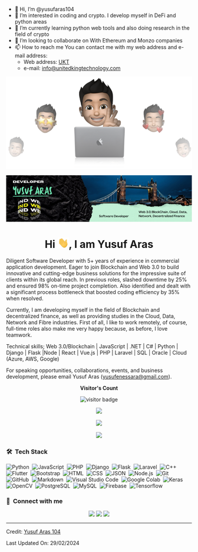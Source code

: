 

- 👋 Hi, I’m @yusufaras104
- 👀 I’m interested in coding and crypto. I develop myself in DeFi and python areas
- 🌱 I’m currently learning python web tools and also doing research in the field of crypto
- 💞️ I’m looking to collaborate on With Ethereum and Monzo companies
- 📫 How to reach me You can contact me with my web address and e-mail address:
  - Web address: [UKT](http://unitedkingtechnology.com) 
  - e-mail: info@unitedkingtechnology.com

<!---
yusufaras104/yusufaras104 is a ✨ special ✨ repository because its `README.md` (this file) appears on your GitHub profile.
You can click the Preview link to take a look at your changes.
--->
<p align="center"><img src="https://raw.githubusercontent.com/KevinPatel04/KevinPatel04/master/cover-thompson.png"></p>
<p align="center"><img src="https://github.com/yusufaras104/yusufaras104/blob/main/banner-github.gif"></p>

<h1 align="center">Hi <img src="https://raw.githubusercontent.com/KevinPatel04/KevinPatel04/master/Hi.gif" width="30px">, I am Yusuf Aras </h1>

<p align="left" width="150px"> Diligent Software Developer with 5+ years of experience in commercial application development. Eager to join Blockchain and Web 3.0 to build innovative and cutting-edge business solutions for the impressive suite of clients within its global reach. In previous roles, slashed downtime by 25% and ensured 98% on-time project completion. Also identified and dealt with a significant process bottleneck that boosted coding efficiency by 35% when resolved.

Currently, I am developing myself in the field of Blockchain and decentralized finance, as well as providing studies in the Cloud, Data, Network and Fibre industries. First of all, I like to work remotely, of course, full-time roles also make me very happy because, as before, I love teamwork.

Technical skills; Web 3.0/Blockchain | JavaScript | .NET | C# | Python | Django | Flask |Node | React | Vue.js | PHP | Laravel | SQL | Oracle | Cloud (Azure, AWS, Google)

For speaking opportunities, collaborations, events, and business development, please email Yusuf Aras (yusufenessara@gmail.com).</p>

<p align="center"><b>Visitor's Count</b></p>
<p align="center"><img src="https://profile-counter.glitch.me/yusufaras104/count.svg" alt="visitor badge"/></p>
<p align="center"><img src="https://github-readme-stats.vercel.app/api/top-langs/?username=yusufaras104&layout=compact&hide=TSQL&theme=chartreuse-dark"></p>
<p align="center" ><img src="https://github-readme-stats.vercel.app/api?username=yusufaras104&count_private=true&show_icons=true&&theme=chartreuse-dark&include_all_commits=true" width="400"></p> 
<p align="center" ><img src="https://github-readme-streak-stats.herokuapp.com?user=yusufaras104&theme=chartreuse-dark"></p>

### 🛠 &nbsp;Tech Stack

![Python](https://img.shields.io/badge/-Python-05122A?style=flat&logo=python)&nbsp;
![JavaScript](https://img.shields.io/badge/-JavaScript-05122A?style=flat&logo=javascript)&nbsp;
![PHP](https://img.shields.io/badge/-PHP-05122A?style=flat&logo=php&logoColor=777BB4)&nbsp;
![Django](https://img.shields.io/badge/-Django-05122A?style=flat&logo=django&logoColor=092E20)&nbsp;
![Flask](https://img.shields.io/badge/-Flask-05122A?style=flat&logo=flask)&nbsp;
![Laravel](https://img.shields.io/badge/-Laravel-05122A?style=flat&logo=laravel&logoColor=FF2D20)&nbsp;
![C++](https://img.shields.io/badge/-C++-05122A?style=flat&logo=C%2B%2B&logoColor=00599C)&nbsp;
![Flutter](https://img.shields.io/badge/-Flutter-05122A?style=flat&logo=flutter&logoColor=02569B)&nbsp;
![Bootstrap](https://img.shields.io/badge/-Bootstrap-05122A?style=flat&logo=bootstrap&logoColor=563D7C)&nbsp;
![HTML](https://img.shields.io/badge/-HTML-05122A?style=flat&logo=HTML5)&nbsp;
![CSS](https://img.shields.io/badge/-CSS-05122A?style=flat&logo=CSS3&logoColor=1572B6)&nbsp;
![JSON](https://img.shields.io/badge/-JSON-05122A?style=flat&logo=json&logoColor=000000)&nbsp;
![Node.js](https://img.shields.io/badge/-Node.js-05122A?style=flat&logo=node.js&logoColor=339933)&nbsp;
![Git](https://img.shields.io/badge/-Git-05122A?style=flat&logo=git)&nbsp;
![GitHub](https://img.shields.io/badge/-GitHub-05122A?style=flat&logo=github)&nbsp;
![Markdown](https://img.shields.io/badge/-Markdown-05122A?style=flat&logo=markdown)&nbsp;
![Visual Studio Code](https://img.shields.io/badge/-Visual%20Studio%20Code-05122A?style=flat&logo=visual-studio-code&logoColor=007ACC)&nbsp;
![Google Colab](https://img.shields.io/badge/-Google%20Colab-05122A?style=flat&logo=google-colab&logoColor=F9AB00)&nbsp;
![Keras](https://img.shields.io/badge/-Keras-05122A?style=flat&logo=keras&logoColor=D00000)&nbsp;
![OpenCV](https://img.shields.io/badge/-OpenCV-05122A?style=flat&logo=opencv&logoColor=5C3EE8)&nbsp;
![PostgreSQL](https://img.shields.io/badge/-PostgreSQL-05122A?style=flat&logo=postgresql&logoColor=336791)&nbsp;
![MySQL](https://img.shields.io/badge/-MySQL-05122A?style=flat&logo=mysql&logoColor=4479A1)&nbsp;
![Firebase](https://img.shields.io/badge/-Firebase-05122A?style=flat&logo=firebase&logoColor=FFCA28)&nbsp;
![Tensorflow](https://img.shields.io/badge/-Tensorflow-05122A?style=flat&logo=tensorflow&logoColor=FF6F00)&nbsp;

### :link: &nbsp;Connect with me

<p align="center">
<a href="https://yuzarsif104.000webhostapp.com/"><img src="https://img.shields.io/badge/-Yusuf%20Aras.104-3423A6?style=for-the-badge&logo=Google-Chrome&logoColor=white"/></a>
<a href="https://linkedin.com/in/yusufaras104"><img src="https://img.shields.io/badge/-Yusuf%20Aras-0077B5?style=for-the-badge&logo=Linkedin&logoColor=white"/></a>
<a href="mailto:yusufenessara@gmail.com"><img src="https://img.shields.io/badge/-yusufenessara@gmail.com-D14836?style=for-the-badge&logo=Gmail&logoColor=white"/></a>
</p>

---
Credit: [Yusuf Aras 104](https://github.com/yusufaras104)

Last Updated On: 29/02/2024
